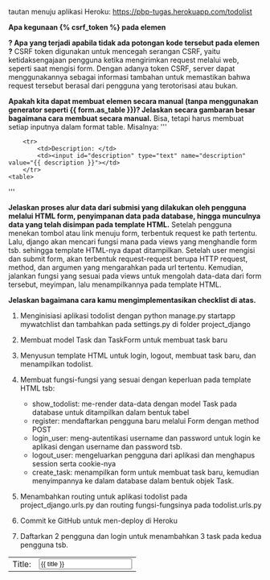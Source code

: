 tautan menuju aplikasi Heroku: https://pbp-tugas.herokuapp.com/todolist

**Apa kegunaan {% csrf_token %} pada elemen <form>? Apa yang terjadi apabila tidak ada potongan kode tersebut pada elemen <form>?**
CSRF token digunakan untuk mencegah serangan CSRF, yaitu ketidaksengajaan pengguna ketika mengirimkan request melalui web, seperti saat mengisi form. Dengan adanya token CSRF, server dapat menggunakannya sebagai informasi tambahan untuk memastikan bahwa request tersebut berasal dari pengguna yang terotorisasi atau bukan.

**Apakah kita dapat membuat elemen <form> secara manual (tanpa menggunakan generator seperti {{ form.as_table }})? Jelaskan secara gambaran besar bagaimana cara membuat <form> secara manual.**
Bisa, tetapi harus membuat setiap inputnya dalam format table. Misalnya:
'''
    <table>
        <tr>
            <td>Title: </td>
            <td><input id="title" type="text" name="title" value="{{ title }}"></td>
        </tr>

        <tr>
            <td>Description: </td>
            <td><input id="description" type="text" name="description" value="{{ description }}"></td>
        </tr>
    <table>
'''

**Jelaskan proses alur data dari submisi yang dilakukan oleh pengguna melalui HTML form, penyimpanan data pada database, hingga munculnya data yang telah disimpan pada template HTML.**
Setelah pengguna menekan tombol atau link menuju form, terbentuk request ke path tertentu. Lalu, django akan mencari fungsi mana pada views yang menghandle form tsb. sehingga template HTML-nya dapat ditampilkan. Setelah user mengisi dan submit form, akan terbentuk request-request berupa HTTP request, method, dan argumen yang mengarahkan pada url tertentu. Kemudian, jalankan fungsi yang sesuai pada views untuk mengolah data-data dari form tersebut, meyimpan, lalu menampilkannya pada template HTML.

**Jelaskan bagaimana cara kamu mengimplementasikan checklist di atas.**
1. Menginisiasi aplikasi todolist dengan python manage.py startapp mywatchlist dan tambahkan pada settings.py di folder project_django

2. Membuat model Task dan TaskForm untuk membuat task baru

3. Menyusun template HTML untuk login, logout, membuat task baru, dan menampilkan todolist.

4. Membuat fungsi-fungsi yang sesuai dengan keperluan pada template HTML tsb:
    * show_todolist: me-render data-data dengan model Task pada database untuk ditampilkan dalam bentuk tabel
    * register: mendaftarkan pengguna baru melalui Form dengan method POST
    * login_user: meng-autentikasi username dan password untuk login ke aplikasi dengan username dan password tsb.
    * logout_user: mengeluarkan pengguna dari aplikasi dan menghapus session serta cookie-nya
    * create_task: menampilkan form untuk membuat task baru, kemudian menyimpannya ke dalam database dalam bentuk objek Task.
    
5. Menambahkan routing untuk aplikasi todolist pada project_django.urls.py dan routing fungsi-fungsinya pada todolist.urls.py

6. Commit ke GitHub untuk men-deploy di Heroku

7. Daftarkan 2 pengguna dan login untuk menambahkan 3 task pada kedua pengguna tsb.